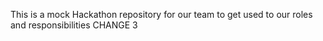 This is a mock Hackathon repository for our team to get used to our roles and responsibilities
CHANGE 3